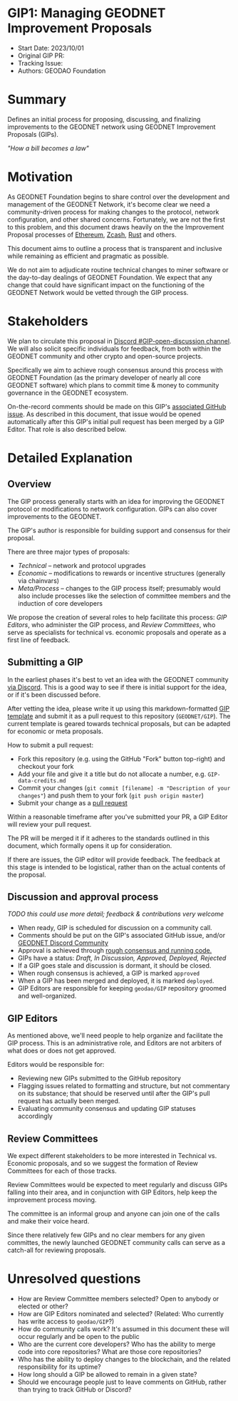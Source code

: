 # GIP1: Managing GEODNET Improvement Proposals

- Start Date: 2023/10/01
- Original GIP PR: 
- Tracking Issue: 
- Authors: GEODAO Foundation

# Summary

Defines an initial process for proposing, discussing, and finalizing improvements to the GEODNET
network using GEODNET Improvement Proposals (GIPs).

_"How a bill becomes a law"_

# Motivation

As GEODNET Foundation begins to share control over the development and management of the GEODNET Network,
it's become clear we need a community-driven process for making changes to the protocol, network
configuration, and other shared concerns. Fortunately, we are not the first to this problem, and
this document draws heavily on the the Improvement Proposal processes of
[Ethereum](https://github.com/ethereum/EIPs/blob/master/EIPS/eip-1.md),
[Zcash](https://github.com/zcash/zips/blob/master/zip-0000.rst),
[Rust](https://github.com/rust-lang/rfcs) and others.

This document aims to outline a process that is transparent and inclusive while remaining as
efficient and pragmatic as possible.

We do not aim to adjudicate routine technical changes to miner software or the day-to-day dealings
of GEODNET Foundation. We expect that any change that could have significant impact on the functioning of
the GEODNET Network would be vetted through the GIP process.

# Stakeholders

We plan to circulate this proposal in
[Discord #GIP-open-discussion channel](https://discord.gg/geodnet). We will also solicit specific
individuals for feedback, from both within the GEODNET community and other crypto and open-source
projects.

Specifically we aim to achieve rough consensus around this process with GEODNET Foundation (as the primary
developer of nearly all core GEODNET software) which plans to commit time & money to community governance in the
GEODNET ecosystem.

On-the-record comments should be made on this GIP's [associated GitHub issue](TODO). As described in
this document, that issue would be opened automatically after this GIP's initial pull request has
been merged by a GIP Editor. That role is also described below.

# Detailed Explanation

## Overview

The GIP process generally starts with an idea for improving the GEODNET protocol or modifications to
network configuration. GIPs can also cover improvements to the GEODNET. 

The GIP's author is responsible for building support and consensus for their proposal.

There are three major types of proposals:

- _Technical_ – network and protocol upgrades
- _Economic_ – modifications to rewards or incentive structures (generally via chainvars)
- _Meta/Process_ – changes to the GIP process itself; presumably would also include processes like
  the selection of committee members and the induction of core developers

We propose the creation of several roles to help facilitate this process: _GIP Editors_, who
administer the GIP process, and _Review Committees_, who serve as specialists for technical vs.
economic proposals and operate as a first line of feedback.

## Submitting a GIP

In the earliest phases it's best to vet an idea with the GEODNET community
[via Discord](https://discord.gg/geodnet). This is a good way to see if there is initial support for
the idea, or if it's been discussed before.

After vetting the idea, please write it up using this markdown-formatted
[GIP template](https://github.com/geodao/GIP/blob/master/0000-template.md) and submit it as a pull
request to this repository (`GEODNET/GIP`). The current template is geared towards technical
proposals, but can be adapted for economic or meta proposals.

How to submit a pull request:

- Fork this repository (e.g. using the GitHub "Fork" button top-right) and checkout your fork
- Add your file and give it a title but do not allocate a number, e.g. `GIP-data-credits.md`
- Commit your changes (`git commit [filename] -m "Description of your changes"`) and push them to
  your fork (`git push origin master`)
- Submit your change as a [pull request](https://github.com/geodao/GIP/pulls)

Within a reasonable timeframe after you've submitted your PR, a GIP Editor will review your pull
request.

The PR will be merged it if it adheres to the standards outlined in this document, which formally
opens it up for consideration.

If there are issues, the GIP editor will provide feedback. The feedback at this stage is intended to
be logistical, rather than on the actual contents of the proposal.

## Discussion and approval process

_TODO this could use more detail; feedback & contributions very welcome_

- When ready, GIP is scheduled for discussion on a community call.
- Comments should be put on the GIP's associated GitHub issue, and/or
  [GEODNET Discord Community](https://discord.gg/geodnet)
- Approval is achieved through
  [rough consensus and running code.](https://en.wikipedia.org/wiki/Rough_consensus)
- GIPs have a status: _Draft, In Discussion, Approved, Deployed, Rejected_
- If a GIP goes stale and discussion is dormant, it should be closed.
- When rough consensus is achieved, a GIP is marked `approved`
- When a GIP has been merged and deployed, it is marked `deployed`.
- GIP Editors are responsible for keeping `geodao/GIP` repository groomed and well-organized.

## GIP Editors

As mentioned above, we'll need people to help organize and facilitate the GIP process. This is an
administrative role, and Editors are not arbiters of what does or does not get approved.

Editors would be responsible for:

- Reviewing new GIPs submitted to the GitHub repository
- Flagging issues related to formatting and structure, but not commentary on its substance; that
  should be reserved until after the GIP's pull request has actually been merged.
- Evaluating community consensus and updating GIP statuses accordingly

## Review Committees

We expect different stakeholders to be more interested in Technical vs. Economic proposals, and so
we suggest the formation of Review Committees for each of those tracks.

Review Committees would be expected to meet regularly and discuss GIPs falling into their area, and
in conjunction with GIP Editors, help keep the improvement process moving.

The committee is an informal group and anyone can join one of the calls and make their voice heard.

Since there relatively few GIPs and no clear members for any given committes, the newly launched
GEODNET community calls can serve as a catch-all for reviewing proposals.

# Unresolved questions

- How are Review Committee members selected? Open to anybody or elected or other?
- How are GIP Editors nominated and selected? (Related: Who currently has write access to
  `geodao/GIP`?)
- How do community calls work? It's assumed in this document these will occur regularly and be open
  to the public
- Who are the current core developers? Who has the ability to merge code into core repositories?
  What are those core repositories?
- Who has the ability to deploy changes to the blockchain, and the related responsibility for its
  uptime?
- How long should a GIP be allowed to remain in a given state?
- Should we encourage people just to leave comments on GitHub, rather than trying to track GitHub or
  Discord?
